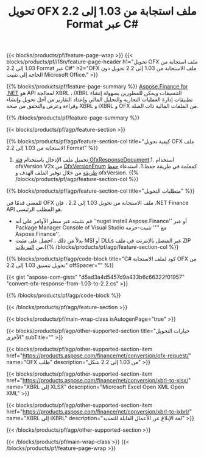 ﻿---
title: تحويل OFX ملف استجابة من 1.03 إلى 2.2 Format عبر C#
description: نموذج رمز لـ OFX ملف الطلب من 1.03 إلى 2.2 C# تحويل. استخدم API رمز المثال لدفعة OFX تحويل الطلب ضمن .NET التطبيقات المستندة إلى .NET. 
url: /ar/net/conversion/ofx-response/
family: finance
platformtag: net
feature: conversion
informat: OFX Response 1.03
outformat: OFX Response 2.2
otherformats: OFX Response
---
{{< blocks/products/pf/feature-page-wrap >}}
{{< blocks/products/pf/i18n/feature-page-header h1="تحويل OFX ملف استجابة من 1.03 إلى 2.2 Format عبر C#" h2="OFX ملف الاستجابة من 1.03 إلى 2.2 تحويل دون الحاجة إلى تثبيت Microsoft Office." >}}

{{% blocks/products/pf/feature-page-summary %}}
[Aspose.Finance for .NET](https://products.aspose.com/finance/net/) هو API لمعالجة XBRL ، iXBRL التنسيقات ويمكن للمطورين بسهولة إنشاء تطبيقات إدارة العمليات التجارية والتحليل المالي وإعداد التقارير من أجل تحويل وإنشاء وقراءة وعرض والتحقق من صحة XBRL و iXBRL و OFX من الملفات المالية ذات الصلة. 

{{% /blocks/products/pf/feature-page-summary %}}

{{< blocks/products/pf/agp/feature-section >}}

{{% blocks/products/pf/agp/feature-section-col title="كيفية تحويل OFX ملف الاستجابة من 1.03 إلى 2.2 Format" %}}
1. تحميل ملف الإدخال باستخدام [فئة OfxResponseDocument](https://apireference.aspose.com/finance/net/aspose.finance.ofx/ofxresponsedocument).1. استخدام ofxVersion V2x من [OfxVersionEnum](https://apireference.aspose.com/finance/net/aspose.finance.ofx/ofxversionenum) كمعلمة في طريقة حفظ.1. استدعاء [حفظ طريقة](https://apireference.aspose.com/finance/net/aspose.finance.ofx/ofxresponsedocument/methods/save) من خلال توفير الملف الهدف و ofxVersion.
{{% /blocks/products/pf/agp/feature-section-col %}}

{{% blocks/products/pf/agp/feature-section-col title="متطلبات التحويل" %}}

للمضي قدمًا في OFX ملف الاستجابة من تحويل 1.03 إلى 2.2 ، فإن .NET Finance API هو المطلب الرئيسي.
- قم بتثبيته عبر سطر الأوامر على أنه ''nuget install Aspose.Finance'' أو عبر Package Manager Console of Visual Studio مع '''' تثبيت-حزمة Aspose.Finance''.
- بدلاً من ذلك ، احصل على مثبت MSI أو DLLs غير المتصل بالإنترنت في ملف ZIP من [التنزيلات](https://downloads.aspose.com/finance/net).{{% /blocks/products/pf/agp/feature-section-col %}}

{{% blocks/products/pf/agp/code-block title="C# كود لملف الاستجابة OFX من تحويل تنسيق 1.03 إلى 2.2" offSpacer="" %}}

{{< gist "aspose-com-gists" "d5ad3a4d5457d9a433b6c66322f01957" "convert-ofx-response-from-1.03-to-2.2.cs" >}}

{{% /blocks/products/pf/agp/code-block %}}

{{< /blocks/products/pf/agp/feature-section >}}

{{< blocks/products/pf/main-wrap-class isAutogenPage="true" >}}

{{< blocks/products/pf/agp/other-supported-section title="خيارات التحويل الأخرى" subTitle="" >}}

{{< blocks/products/pf/agp/other-supported-section-item href="https://products.aspose.com/finance/net/conversion/ofx-request/" name="OFX طلب" description="من 1.03 إلى 2.2 شكل" >}}

{{< blocks/products/pf/agp/other-supported-section-item href="https://products.aspose.com/finance/net/conversion/xbrl-to-xlsx/" name="XBRL إلى XLSX" description="Microsoft Excel Open XML Open XML" >}}

{{< blocks/products/pf/agp/other-supported-section-item href="https://products.aspose.com/finance/net/conversion/xbrl-to-ixbrl/" name="XBRL إلى iXBRL" description="لغة الإبلاغ عن الأعمال القابلة للتمديد" >}}

{{< /blocks/products/pf/agp/other-supported-section >}}

{{< /blocks/products/pf/main-wrap-class >}}
{{< /blocks/products/pf/feature-page-wrap >}}